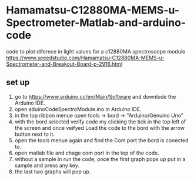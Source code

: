 # Hamamatsu-C12880MA-MEMS-u-Spectrometer-Matlab-and-arduino-code
code to plot diferece in light values for a c12880MA spectroscope module 
https://www.seeedstudio.com/Hamamatsu-C12880MA-MEMS-u-Spectrometer-and-Breakout-Board-p-2916.html 

## set up  
1. go to https://www.arduino.cc/en/Main/Software and downlode the Arduino IDE.  
2. open aduinoCodeSpectroModule.ino in Arduino IDE.  
3. in the top ribbon menue open tools -> bord -> "Arduino/Genuino Uno"
4. with the bord selected verify code my clicking the tick in the top left of the screen and once veifyed Load the code to the bord with the arrow button next to it.
5. open the tools menue again and find the Com port the bord is conected to.  
6. open matlab file and chage com port in the top of the code.
7. without a sample in run the code, once the first graph pops up put in a sample and press any key.
8. the last two graphs will pop up. 
